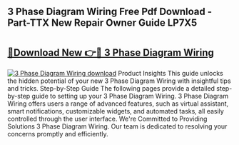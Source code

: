 ## 3 Phase Diagram Wiring Free Pdf Download - Part-TTX New Repair Owner Guide LP7X5

# <h2><a href="http://dfk88a3.blite.top/?on=3+Phase+Diagram+Wiring">🔗Download New 👉🔴 3 Phase Diagram Wiring</a></h2>

[![3 Phase Diagram Wiring download](https://i.imgur.com/lujVjoI.png)](http://dfk88a3.blite.top/?on=3+Phase+Diagram+Wiring)
Product Insights This guide unlocks the hidden potential of your new 3 Phase Diagram Wiring with insightful tips and tricks. Step-by-Step Guide The following pages provide a detailed step-by-step guide to setting up your 3 Phase Diagram Wiring. 3 Phase Diagram Wiring offers users a range of advanced features, such as virtual assistant, smart notifications, customizable widgets, and automated tasks, all easily controlled through the user interface. We're Committed to Providing Solutions 3 Phase Diagram Wiring. Our team is dedicated to resolving your concerns promptly and efficiently.
